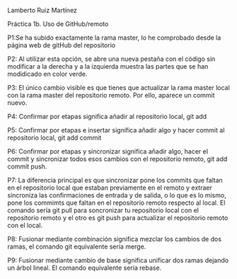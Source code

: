 Lamberto Ruiz Martínez

Práctica 1b. Uso de GitHub/remoto

P1:Se ha subido exactamente la rama master, lo he comprobado desde la página web de gitHub del repositorio 

P2: Al utilizar esta opción, se abre una nueva pestaña con el código sin modificar a la derecha y a la izquierda muestra las partes que se han modidicado en color verde.

P3: El único cambio visible es que tienes que actualizar la rama master local con la rama master del repositorio remoto. Por ello, aparece un commit nuevo.

P4: Confirmar por etapas significa añadir al repositorio local, git add

P5: Confirmar por etapas e insertar significa añadir algo y hacer commit al repositorio local, git add commit

P6: Confirmar por etapas y sincronizar significa añadir algo, hacer el commit y sincronizar todos esos cambios con el repositorio remoto, git add commit push.

P7: La diferencia principal es que sincronizar pone los commits que faltan en el repositorio local que estaban previamente en el remoto y extraer sincroniza las confirmaciones de entrada y de salida, o lo que es lo mismo, pone los commimts que faltan en el repositorio remoto respecto al local. El comando sería git pull para soncronizar tu repositorio local con el repositorio remoto y el otro es git push para actualizar el repositorio remoto con el local.

P8: Fusionar mediante combinación significa mezclar los cambios de dos ramas, el comando git equivalente sería merge.

P9: Fusionar mediante cambio de base significa unificar dos ramas dejando un árbol lineal. El comando equivalente sería rebase.
